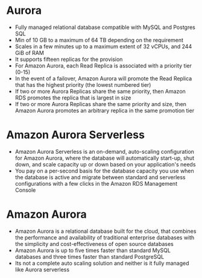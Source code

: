 
# Aurora
- Fully managed relational database compatible with MySQL and Postgres SQL
- Min of 10 GB to a maximum of 64 TB depending on the requirement
- Scales in a few minutes up to a maximum extent of 32 vCPUs, and 244 GiB of RAM
- It supports fifteen replicas for the provision
- For Amazon Aurora, each Read Replica is associated with a priority tier (0-15)
- In the event of a failover, Amazon Aurora will promote the Read Replica that has the highest priority 
  (the lowest numbered tier)
- If two or more Aurora Replicas share the same priority, then Amazon RDS promotes the replica that is largest in size
- If two or more Aurora Replicas share the same priority and size, then Amazon Aurora promotes an arbitrary replica in 
  the same promotion tier
# Amazon Aurora Serverless
- Amazon Aurora Serverless is an on-demand, auto-scaling configuration for Amazon Aurora, where the database will 
  automatically start-up, shut down, and scale capacity up or down based on your application's needs
- You pay on a per-second basis for the database capacity you use when the database is active and migrate between standard 
  and serverless configurations with a few clicks in the Amazon RDS Management Console
# Amazon Aurora
- Amazon Aurora is a relational database built for the cloud, that combines the performance and availability of traditional 
  enterprise databases with the simplicity and cost-effectiveness of open source databases
- Amazon Aurora is up to five times faster than standard MySQL databases and three times faster than standard PostgreSQL
- Its not a complete auto scaling solution and neither is it fully managed like Aurora serverless